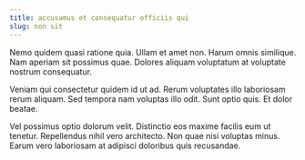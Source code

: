 ```yaml
---
title: accusamus et consequatur officiis qui
slug: non sit
---
```


Nemo quidem quasi ratione quia. Ullam et amet non. Harum omnis similique. Nam aperiam sit possimus quae. Dolores aliquam voluptatum at voluptate nostrum consequatur.

Veniam qui consectetur quidem id ut ad. Rerum voluptates illo laboriosam rerum aliquam. Sed tempora nam voluptas illo odit. Sunt optio quis. Et dolor beatae.

Vel possimus optio dolorum velit. Distinctio eos maxime facilis eum ut tenetur. Repellendus nihil vero architecto. Non quae nisi voluptas minus. Earum vero laboriosam at adipisci doloribus quis recusandae.
